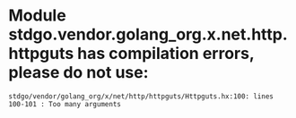 # Module stdgo.vendor.golang_org.x.net.http.httpguts has compilation errors, please do not use:
```
stdgo/vendor/golang_org/x/net/http/httpguts/Httpguts.hx:100: lines 100-101 : Too many arguments

```

